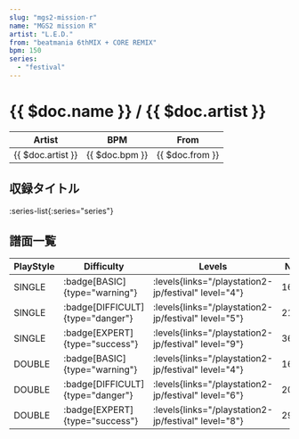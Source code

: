 ```yaml
---
slug: "mgs2-mission-r"
name: "MGS2 mission R"
artist: "L.E.D."
from: "beatmania 6thMIX + CORE REMIX"
bpm: 150
series:
  - "festival"
---
```


# {{ $doc.name }} / {{ $doc.artist }}

|Artist|BPM|From|
|------|---|----|
|{{ $doc.artist }}|{{ $doc.bpm }}|{{ $doc.from }}|

## 収録タイトル

:series-list{:series="series"}

## 譜面一覧

|PlayStyle|Difficulty|Levels|Notes|Movie|
|---------|----------|------|-----|-----|
|SINGLE| :badge[BASIC]{type="warning"}| :levels{links="/playstation2-jp/festival" level="4"}|165/7||
|SINGLE| :badge[DIFFICULT]{type="danger"}| :levels{links="/playstation2-jp/festival" level="5"}|219/15||
|SINGLE| :badge[EXPERT]{type="success"}| :levels{links="/playstation2-jp/festival" level="9"}|362/6||
|DOUBLE| :badge[BASIC]{type="warning"}| :levels{links="/playstation2-jp/festival" level="4"}|165/7||
|DOUBLE| :badge[DIFFICULT]{type="danger"}| :levels{links="/playstation2-jp/festival" level="6"}|206/6||
|DOUBLE| :badge[EXPERT]{type="success"}| :levels{links="/playstation2-jp/festival" level="8"}|296/2||
